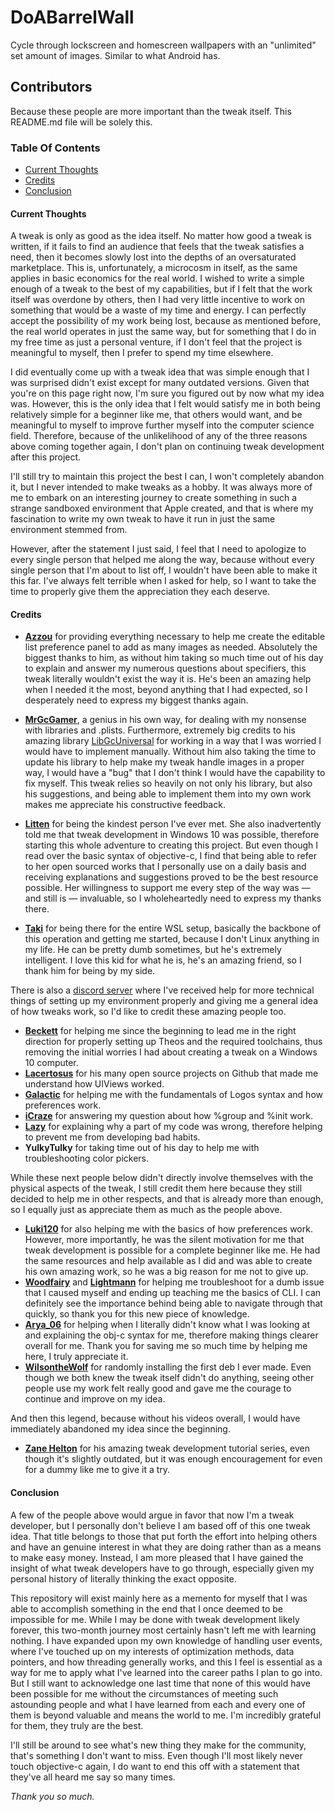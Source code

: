 # DoABarrelWall
Cycle through lockscreen and homescreen wallpapers with an "unlimited" set amount of images. Similar to what Android has.

## Contributors
Because these people are more important than the tweak itself. This README.md file will be solely this.

### Table Of Contents
- [Current Thoughts](#Current-Thoughts)
- [Credits](#Credits)
- [Conclusion](#Conclusion)

#### Current Thoughts

A tweak is only as good as the idea itself. No matter how good a tweak is written, if it fails to find an audience that feels that the tweak satisfies a need, then it becomes slowly lost into the depths of an oversaturated marketplace. This is, unfortunately, a microcosm in itself, as the same applies in basic economics for the real world. I wished to write a simple enough of a tweak to the best of my capabilities, but if I felt that the work itself was overdone by others, then I had very little incentive to work on something that would be a waste of my time and energy. I can perfectly accept the possibility of my work being lost, because as mentioned before, the real world operates in just the same way, but for something that I do in my free time as just a personal venture, if I don't feel that the project is meaningful to myself, then I prefer to spend my time elsewhere. 

I did eventually come up with a tweak idea that was simple enough that I was surprised didn't exist except for many outdated versions. Given that you're on this page right now, I'm sure you figured out by now what my idea was. However, this is the only idea that I felt would satisfy me in both being relatively simple for a beginner like me, that others would want, and be meaningful to myself to improve further myself into the computer science field. Therefore, because of the unlikelihood of any of the three reasons above coming together again, I don't plan on continuing tweak development after this project.  

I'll still try to maintain this project the best I can, I won't completely abandon it, but I never intended to make tweaks as a hobby. It was always more of me to embark on an interesting journey to create something in such a strange sandboxed environment that Apple created, and that is where my fascination to write my own tweak to have it run in just the same environment stemmed from. 

However, after the statement I just said, I feel that I need to apologize to every single person that helped me along the way, because without every single person that I'm about to list off, I wouldn't have been able to make it this far. I've always felt terrible when I asked for help, so I want to take the time to properly give them the appreciation they each deserve.

#### Credits

- [**Azzou**](https://twitter.com/AzzouDuGhetto) for providing everything necessary to help me create the editable list preference panel to add as many images as needed. Absolutely the biggest thanks to him, as without him taking so much time out of his day to explain and answer my numerous questions about specifiers, this tweak literally wouldn't exist the way it is. He's been an amazing help when I needed it the most, beyond anything that I had expected, so I desperately need to express my biggest thanks again.

- [**MrGcGamer**](https://twitter.com/MrGcGamer), a genius in his own way, for dealing with my nonsense with libraries and .plists. Furthermore, extremely big credits to his amazing library [LibGcUniversal](https://github.com/MrGcGamer/LibGcUniversalDocumentation) for working in a way that I was worried I would have to implement manually. Without him also taking the time to update his library to help make my tweak handle images in a proper way, I would have a "bug" that I don't think I would have the capability to fix myself. This tweak relies so heavily on not only his library, but also his suggestions, and being able to implement them into my own work makes me appreciate his constructive feedback.

- [**Litten**](https://twitter.com/schneelittchen) for being the kindest person I've ever met. She also inadvertently told me that tweak development in Windows 10 was possible, therefore starting this whole adventure to creating this project. But even though I read over the basic syntax of objective-c, I find that being able to refer to her open sourced works that I personally use on a daily basis and receiving explanations and suggestions proved to be the best resource possible. Her willingness to support me every step of the way was — and still is — invaluable, so I wholeheartedly need to express my thanks there.

- [**Taki**](https://twitter.com/74k1_) for being there for the entire WSL setup, basically the backbone of this operation and getting me started, because I don't Linux anything in my life. He can be pretty dumb sometimes, but he's extremely intelligent. I love this kid for what he is, he's an amazing friend, so I thank him for being by my side.

There is also a [discord server](https://discord.gg/WWbjTum) where I've received help for more technical things of setting up my environment properly and giving me a general idea of how tweaks work, so I'd like to credit these amazing people too. 
- [**Beckett**](https://github.com/BeckettOBrien) for helping me since the beginning to lead me in the right direction for properly setting up Theos and the required toolchains, thus removing the initial worries I had about creating a tweak on a Windows 10 computer.
- [**Lacertosus**](https://twitter.com/LacertosusDeus) for his many open source projects on Github that made me understand how UIViews worked.
- [**Galactic**](https://twitter.com/dev_galactic) for helping me with the fundamentals of Logos syntax and how preferences work.
- [**iCraze**](https://twitter.com/icrazeios) for answering my question about how %group and %init work.
- [**Lazy**](https://twitter.com/wackyyaf) for explaining why a part of my code was wrong, therefore helping to prevent me from developing bad habits. 
- **YulkyTulky** for taking time out of his day to help me with troubleshooting color pickers.

While these next people below didn't directly involve themselves with the physical aspects of the tweak, I still credit them here because they still decided to help me in other respects, and that is already more than enough, so I equally just as appreciate them as much as the people above.
- [**Luki120**](https://twitter.com/Lukii120) for also helping me with the basics of how preferences work. However, more importantly, he was the silent motivation for me that tweak development is possible for a complete beginner like me. He had the same resources and help available as I did and was able to create his own amazing work, so he was a big reason for me not to give up. 
- [**Woodfairy**](https://twitter.com/woodfairyd) and [**Lightmann**](https://www.reddit.com/user/_lightmann/) for helping me troubleshoot for a dumb issue that I caused myself and ending up teaching me the basics of CLI. I can definitely see the importance behind being able to navigate through that quickly, so thank you for this new piece of knowledge.
- [**Arya_06**](https://twitter.com/arya_1106) for helping when I literally didn't know what I was looking at and explaining the obj-c syntax for me, therefore making things clearer overall for me. Thank you for saving me so much time by helping me here, I truly appreciate it. 
- [**WilsontheWolf**](https://github.com/WilsontheWolf) for randomly installing the first deb I ever made. Even though we both knew the tweak itself didn't do anything, seeing other people use my work felt really good and gave me the courage to continue and improve on my idea.

And then this legend, because without his videos overall, I would have immediately abandoned my idea since the beginning.
- [**Zane Helton**](https://www.youtube.com/watch?v=uNXd4KLLjhk&list=PLFWEDfSyl7h_K8Ew4rwTzlUPgWU7nKYri) for his amazing tweak development tutorial series, even though it's slightly outdated, but it was enough encouragement for even for a dummy like me to give it a try.

#### Conclusion

A few of the people above would argue in favor that now I'm a tweak developer, but I personally don't believe I am based off of this one tweak idea. That title belongs to those that put forth the effort into helping others and have an genuine interest in what they are doing rather than as a means to make easy money. Instead, I am more pleased that I have gained the insight of what tweak developers have to go through, especially given my personal history of literally thinking the exact opposite. 

This repository will exist mainly here as a memento for myself that I was able to accomplish something in the end that I once deemed to be impossible for me. While I may be done with tweak development likely forever, this two-month journey most certainly hasn't left me with learning nothing. I have expanded upon my own knowledge of handling user events, where I've touched up on my interests of optimization methods, data pointers, and how threading generally works, and this I feel is essential as a way for me to apply what I've learned into the career paths I plan to go into. But I still want to acknowledge one last time that none of this would have been possible for me without the circumstances of meeting such astounding people and what I have learned from each and every one of them is beyond valuable and means the world to me. I'm incredibly grateful for them, they truly are the best.

I'll still be around to see what's new thing they make for the community, that's something I don't want to miss. Even though I'll most likely never touch objective-c again, I do want to end this off with a statement that they've all heard me say so many times.

*Thank you so much.*
